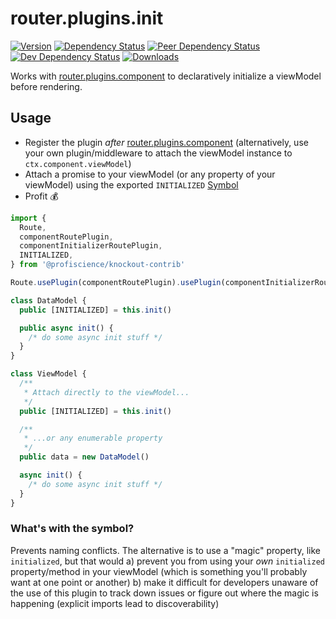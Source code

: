 # router.plugins.init

[![Version][npm-version-shield]][npm]
[![Dependency Status][david-dm-shield]][david-dm]
[![Peer Dependency Status][david-dm-peer-shield]][david-dm-peer]
[![Dev Dependency Status][david-dm-dev-shield]][david-dm-dev]
[![Downloads][npm-stats-shield]][npm-stats]

[david-dm]: https://david-dm.org/Profiscience/knockout-contrib?path=packages/router.plugins.init
[david-dm-shield]: https://david-dm.org/Profiscience/knockout-contrib/status.svg?path=packages/router.plugins.init
[david-dm-peer]: https://david-dm.org/Profiscience/knockout-contrib?path=packages/router.plugins.init&type=peer
[david-dm-peer-shield]: https://david-dm.org/Profiscience/knockout-contrib/peer-status.svg?path=packages/router.plugins.init
[david-dm-dev]: https://david-dm.org/Profiscience/knockout-contrib?path=packages/router.plugins.init&type=dev
[david-dm-dev-shield]: https://david-dm.org/Profiscience/knockout-contrib/dev-status.svg?path=packages/router.plugins.init
[npm]: https://www.npmjs.com/package/@profiscience/knockout-contrib-router-plugins-init
[npm-version-shield]: https://img.shields.io/npm/v/@profiscience/knockout-contrib-router-plugins-init.svg
[npm-stats]: http://npm-stat.com/charts.html?package=@profiscience/knockout-contrib-router-plugins-init&author=&from=&to=
[npm-stats-shield]: https://img.shields.io/npm/dt/@profiscience/knockout-contrib-router-plugins-init.svg?maxAge=2592000

Works with [router.plugins.component](../router.plugins.component) to declaratively initialize a viewModel before rendering.

## Usage

- Register the plugin _after_ [router.plugins.component](../router.plugins.component) (alternatively, use your own plugin/middleware to attach the viewModel instance to `ctx.component.viewModel`)
- Attach a promise to your viewModel (or any property of your viewModel) using the exported `INITIALIZED` [Symbol](https://developer.mozilla.org/en-US/docs/Web/JavaScript/Reference/Global_Objects/Symbol)
- Profit :moneybag:

```typescript
import {
  Route,
  componentRoutePlugin,
  componentInitializerRoutePlugin,
  INITIALIZED,
} from '@profiscience/knockout-contrib'

Route.usePlugin(componentRoutePlugin).usePlugin(componentInitializerRoutePlugin) // **MUST** come after component plugin

class DataModel {
  public [INITIALIZED] = this.init()

  public async init() {
    /* do some async init stuff */
  }
}

class ViewModel {
  /**
   * Attach directly to the viewModel...
   */
  public [INITIALIZED] = this.init()

  /**
   * ...or any enumerable property
   */
  public data = new DataModel()

  async init() {
    /* do some async init stuff */
  }
}
```

### What's with the symbol?

Prevents naming conflicts. The alternative is to use a "magic" property, like `initialized`, but that would
a) prevent you from using your _own_ `initialized` property/method in your viewModel (which is something you'll probably want at one point or another)
b) make it difficult for developers unaware of the use of this plugin to track down issues or figure out where the magic is happening (explicit imports lead to discoverability)
